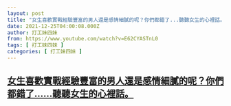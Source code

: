 ```yaml
---
layout: post
title: "女生喜歡實戰經驗豐富的男人還是感情細膩的呢？你們都錯了...聽聽女生的心裡話。"
date: 2021-12-25T04:00:08.000Z
author: 打工妹四妹
from: https://www.youtube.com/watch?v=E62CYASTnL0
tags: [ 打工妹四妹 ]
categories: [ 打工妹四妹 ]
---
```

<!--1640404808000-->
[女生喜歡實戰經驗豐富的男人還是感情細膩的呢？你們都錯了......聽聽女生的心裡話。](https://www.youtube.com/watch?v=E62CYASTnL0)
------

<div>

</div>
